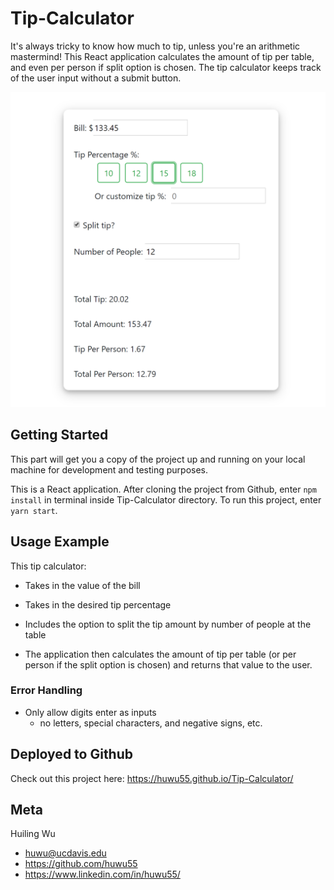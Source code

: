 # Tip-Calculator

It's always tricky to know how much to tip, unless you're an arithmetic mastermind! This React application calculates the amount of tip per table, and even per person if split option is chosen. The tip calculator keeps track of the user input without a submit button. 

![Tip Calculator](tipCalculator.png)

## Getting Started
This part will get you a copy of the project up and running on your local machine for development and testing purposes.

This is a React application. After cloning the project from Github, enter `npm install` in terminal inside Tip-Calculator directory. To run this project, enter `yarn start`.



## Usage Example
This tip calculator:

* Takes in the value of the bill


* Takes in the desired tip percentage


* Includes the option to split the tip amount by number of people at the table


* The application then calculates the amount of tip per table (or per person if the split option is chosen) and returns that value to the user.

### Error Handling
* Only allow digits enter as inputs
    * no letters, special characters, and negative signs, etc.

## Deployed to Github
Check out this project here: https://huwu55.github.io/Tip-Calculator/

## Meta

Huiling Wu 
* huwu@ucdavis.edu
* https://github.com/huwu55
* https://www.linkedin.com/in/huwu55/